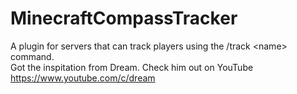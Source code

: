 # MinecraftCompassTracker
A plugin for servers that can track players using the /track &lt;name> command.  
Got the inspitation from Dream. Check him out on YouTube https://www.youtube.com/c/dream
